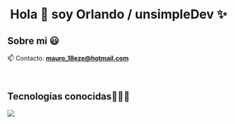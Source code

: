<h1 align="center">Hola 👋  soy Orlando / unsimpleDev ✨ </h1> 

<h2>Sobre mi 😃</h2>
<!--Intro start-->

<p align="left">
  
📫 Contacto: **mauro_18eze@hotmail.com**
<!--Intro end-->
  </p>
<br>

<h2 >Tecnologías conocidas👨🏻‍💻</h2>
<!--tech stack icons-->
<p align="left">
  <a href="https://skillicons.dev">
    <img src="https://skillicons.dev/icons?i=cs,php,dotnet,css,html,js,mysql,git,github,docker,postman,vscode,bash,linux&perline=12" />
  </a>
</p>
<br>
